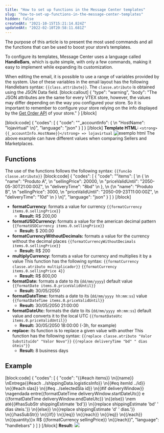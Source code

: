```yaml
---
title: "How to set up functions in the Message Center templates"
slug: "how-to-set-up-functions-in-the-message-center-templates"
hidden: false
createdAt: "2021-10-15T15:21:14.824Z"
updatedAt: "2022-02-10T20:58:11.681Z"
---
```


The purpose of this article is to present the most used commands and all the functions that can be used to boost your store’s templates.

To configure its templates, Message Center uses a language called **HandleBars**, which is quite simple, with only a few commands, making it easy to implement while expanding its customization.

When editing the email, it is possible to use a range of variables provided by the system. Use of these variables in the email layout has the following Handlebars syntax: `{{class.attribute}}`. The `classe.atributo` is obtained using the JSON Data field.
[block:callout]
{
  "type": "warning",
  "body": "The JSON attributes are the same for every VTEX store, however, the values may differ depending on the way you configured your store. So it is important to remember to configure your store relying on the info displayed by the [Get Order API](https://developers.vtex.com/vtex-rest-api/reference/getorder) of your store."
}
[/block]

[block:code]
{
  "codes": [
    {
      "code": "\"_accountInfo\": { \n  \"HostName\": \"lojavirtual\" \n}",
      "language": "json"
    }
  ]
}
[/block]
**Template HTML:** `<strong>{{_accountInfo.HostName}}</strong> => lojavirtual`
![exemplo html](https://cdn.jsdelivr.net/gh/vtexdocs/dev-portal-content@main/docs/guides/Message%20Center/templates/how-to-set-up-functions-in-the-message-center-templates-0_32.png)
The above example can have different values when comparing Sellers and Marketplaces.

## Functions

The use of the functions follows the following syntax: `{{funcão classe.atributo}}`
[block:code]
{
  "codes": [
    {
      "code": "\"items\": [ \n  { \n    \"name\": \"Produto A\", \n    \"sellingPrice\": 20000, \n    \"priceValidUntil\": \"2050-05-30T21:00:00Z\", \n    \"deliveryTime\": \"8bd\" \n  }, \n  {\n    \"name\": \"Produto B\", \n    \"sellingPrice\": 3000, \n    \"priceValidUntil\": \"2050-09-23T11:00:00Z\", \n    \"deliveryTime\": \"10d\" \n  } \n]",
      "language": "json"
    }
  ]
}
[/block]

- **formatCurrency**: formats a value for currency `{{formatCurrency items.0.sellingPrice}}`
  - **Result:** R$ 200,00
- **formatUSDCurrency:** formats a value for the american decimal pattern `{{formatUSDCurrency items.0.sellingPrice}}`
  - **Result:** $ 200.00
- **formatCurrencyWithoutDecimals:** formats a value for the currency without the decimal places `{{formatCurrencyWithoutDecimals items.0.sellingPrice}}`
  - **Result:** R$ 200
- **multiplyCurrency:** formats a value for currency and multiplies it by a value This function has the following syntax: `{{formatCurrency classe.atributo multiplicador}}`  `{{formatCurrency items.0.sellingPrice 4}}`
  - **Result:** R$ 800,00
- **formatDate:** formats a date to its (`dd/mm/yyyy`) default value `{{formatDate items.0.priceValidUntil}}`
  - **Result:** 30/05/2050
- **formatDateTime:** formats a date to its (`dd/mm/yyyy hh:mm:ss`) value `{{formatDateTime items.0.priceValidUntil}}`
  - **Result:** 30/05/2050 21:00:00
- **formatDateUtc:** formats the date to its (`dd/mm/yyyy mh:mm:ss`) default value and converts it to the local UTC `{{formatDateUtc items.0.priceValidUntil}}`
  - **Result:** 30/05/2050 18:00:00 (-3h, for example)
- **replace:** its function is to replace a given value with another This function has the following syntax: `{{replace classe.atributo "Valor Substituído" "Valor Novo"}}` `{{replace deliveryTime "bd" " dias úteis"}}`
  - **Result:** 8 business days

## Example

[block:code]
{
  "codes": [
    {
      "code": "{{#each items}} \n{{name}} \nEntrega{{#each ../shippingData.logisticsInfo}} \n{{#eq itemId ../id}} \n{{#each slas}} \n{{#eq ../selectedSla id}} \n{{#if deliveryWindow}} \nagendada entre{{formatDateTime deliveryWindow.startDateUtc}} e {{formatDateTime deliveryWindow.endDateUtc}} \n{{else}} \nem até{{#hasSubStr shippingEstimate 'bd'}} \n{{replace shippingEstimate 'bd' ' dias úteis.'}} \n{{else}} \n{{replace shippingEstimate 'd' ' dias.'}} \n{{/hasSubStr}} \n{{/if}} \n{{/eq}} \n{{/each}} \n{{/eq}} \n{{/each}} \n{{quantity}}x R$ {{formatCurrency sellingPrice}} \n{{/each}}",
      "language": "handlebars"
    }
  ]
}
[/block]
**Result:**
![](https://cdn.jsdelivr.net/gh/vtexdocs/dev-portal-content@main/docs/guides/Message%20Center/templates/how-to-set-up-functions-in-the-message-center-templates-1_79.jpg)
